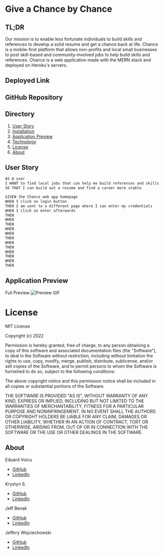 # Give a Chance by Chance 

## TL;DR
Our mission is to enable less fortunate individuals to build skills and references to develop a solid resume and get a chance back at life. 
Chance is a mobile-first platform that allows non-profits and local small businesses to post skill-based and community-involved jobs to help build skills and references. Chance is a web application made with the MERN stack and deployed on Heroku's servers.

## Deployed Link

## GitHub Repository

## Directory
1. [User Story](#user-story)
2. [Installation](#installation)
3. [Application Preview](#application_preview)
4. [Technology](#technology)
5. [License](#license)
6. [About](#about)

## User Story
```md
AS A user
I WANT to find local jobs that can help me build references and skills
SO THAT I can build out a resume and find a career more stable
```
```md
GIVEN the Chance web app homepage
WHEN I click on login button
THEN I am sent to a different page where I can enter my credentials
WHEN I click on enter afterwards
THEN 
WHEN 
THEN 
WHEN 
WHEN 
THEN 
WHEN 
THEN 
WHEN 
THEN 
WHEN 
THEN 
```
## Application Preview
Full Preview
![Preview GIF](images/)

# License

MIT License

Copyright (c) 2022

Permission is hereby granted, free of charge, to any person obtaining a copy
of this software and associated documentation files (the "Software"), to deal
in the Software without restriction, including without limitation the rights
to use, copy, modify, merge, publish, distribute, sublicense, and/or sell
copies of the Software, and to permit persons to whom the Software is
furnished to do so, subject to the following conditions:

The above copyright notice and this permission notice shall be included in all
copies or substantial portions of the Software.

THE SOFTWARE IS PROVIDED "AS IS", WITHOUT WARRANTY OF ANY KIND, EXPRESS OR
IMPLIED, INCLUDING BUT NOT LIMITED TO THE WARRANTIES OF MERCHANTABILITY,
FITNESS FOR A PARTICULAR PURPOSE AND NONINFRINGEMENT. IN NO EVENT SHALL THE
AUTHORS OR COPYRIGHT HOLDERS BE LIABLE FOR ANY CLAIM, DAMAGES OR OTHER
LIABILITY, WHETHER IN AN ACTION OF CONTRACT, TORT OR OTHERWISE, ARISING FROM,
OUT OF OR IN CONNECTION WITH THE SOFTWARE OR THE USE OR OTHER DEALINGS IN THE
SOFTWARE.

## About
Eduard Voicu
- [GitHub](https://github.com/eduardvoicu)
- [LinkedIn](https://www.linkedin.com/in/eduardvoicu/)

Krystyn S.
- [GitHub](https://github.com/krysmit)
- [LinkedIn](https://www.linkedin.com/in/krystyn-smith-37477694/)

Jeff Benak
- [GitHub](https://github.com/jeffbenak)
- [LinkedIn](https://www.linkedin.com/in/krystyn-smith-37477694/)

Jeffery Wojciechowski
- [GitHub](https://github.com/Jefferywojo98)
- [LinkedIn](https://www.linkedin.com/in/jeffery-wojciechowski-b22130212/)
